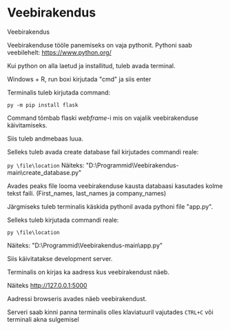 # Veebirakendus
Veebirakendus

Veebirakenduse tööle panemiseks on vaja pythonit.
Pythoni saab veebilehelt: https://www.python.org/

Kui python on alla laetud ja installitud, tuleb avada terminal.

Windows + R, run boxi kirjutada "cmd" ja siis enter

Terminalis tuleb kirjutada command:

`py -m pip install flask`

Command tõmbab flaski _webframe_-i mis on vajalik veebirakenduse käivitamiseks.

Siis tuleb andmebaas luua.

Selleks tuleb avada create database fail kirjutades commandi reale: 

`py \file\location`
Näiteks: "D:\Programmid\Veebirakendus-main\create_database.py"

Avades peaks file looma veebirakenduse kausta databaasi kasutades kolme tekst faili. (First_names, last_names ja company_names)


Järgmiseks tuleb terminalis käskida pythonil avada pythoni file "app.py".

Selleks tuleb kirjutada commandi reale:

`py \file\location`

Näiteks: "D:\Programmid\Veebirakendus-main\app.py"


Siis käivitatakse development server.

Terminalis on kirjas ka aadress kus veebirakendust näeb.

Näiteks http://127.0.0.1:5000

Aadressi browseris avades näeb veebirakendust.

Serveri saab kinni panna terminalis olles klaviatuuril vajutades `CTRL+C` või terminali akna sulgemisel
